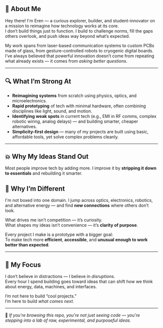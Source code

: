 ## 👋 About Me

Hey there! I'm Eren — a curious explorer, builder, and student-innovator on a mission to reimagine how technology works at its core.  
I don’t build things just to function. I build to challenge norms, fill the gaps others overlook, and push ideas way beyond what’s expected.

My work spans from laser-based communication systems to custom PCBs made of glass, from gesture-controlled robots to cryogenic digital boards.  
I’ve always believed that powerful innovation doesn’t come from repeating what already exists — it comes from *asking better questions*.

---

## 🔍 What I’m Strong At

- **Reimagining systems** from scratch using physics, optics, and microelectronics.
- **Rapid prototyping** of tech with minimal hardware, often combining disciplines like light, sound, and motion.
- **Identifying weak spots** in current tech (e.g., EMI in RF comms, complex robotic wiring, analog delays) — and building smarter, cheaper alternatives.
- **Simplicity-first design** — many of my projects are built using basic, affordable tools, yet solve complex problems cleanly.

---

## 💥 Why My Ideas Stand Out

Most people improve tech by adding more. I improve it by **stripping it down to essentials** and rebuilding it smarter.


## 🧠 Why I’m Different

I'm not boxed into one domain. I jump across optics, electronics, robotics, and alternative energy — and find **new connections** where others don’t look.

What drives me isn’t competition — it’s curiosity.  
What shapes my ideas isn’t convenience — it’s **clarity of purpose**.

Every project I make is a prototype with a bigger goal:  
To make tech more **efficient**, **accessible**, and **unusual enough to work better than expected**.

---

## 🎯 My Focus

I don’t believe in distractions — I believe in *disruptions*.  
Every hour I spend building goes toward ideas that can shift how we think about energy, data, machines, and interfaces.

I’m not here to build “cool projects.”  
I’m here to build *what comes next*.

---

📌 *If you're browsing this repo, you're not just seeing code — you're stepping into a lab of raw, experimental, and purposeful ideas.*

